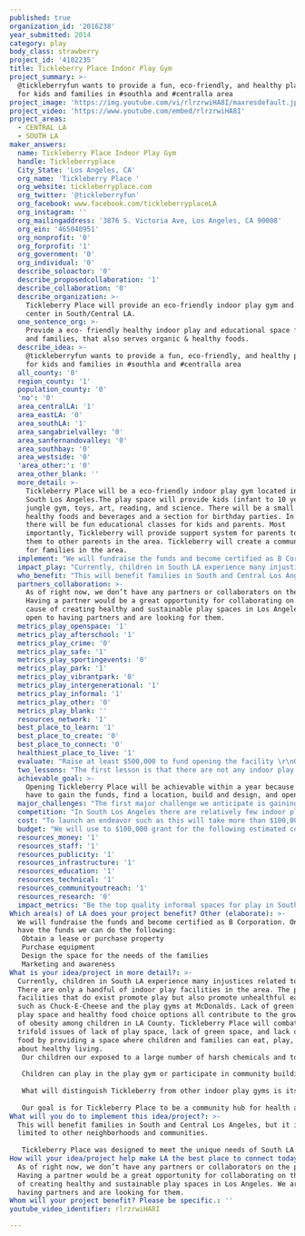 ```yaml
---
published: true
organization_id: '2016238'
year_submitted: 2014
category: play
body_class: strawberry
project_id: '4102235'
title: Tickleberry Place Indoor Play Gym
project_summary: >-
  @tickleberryfun wants to provide a fun, eco-friendly, and healthy play space
  for kids and families in #southla and #centralla area
project_image: 'https://img.youtube.com/vi/rlrzrwiHA8I/maxresdefault.jpg'
project_video: 'https://www.youtube.com/embed/rlrzrwiHA8I'
project_areas:
  - CENTRAL LA
  - SOUTH LA
maker_answers:
  name: Tickleberry Place Indoor Play Gym
  handle: Tickleberryplace
  City_State: 'Los Angeles, CA'
  org_name: 'Tickleberry Place '
  org_website: tickleberryplace.com
  org_twitter: '@tickleberryfun'
  org_facebook: www.facebook.com/tickleberryplaceLA
  org_instagram: ''
  org_mailingaddress: '3876 S. Victoria Ave, Los Angeles, CA 90008'
  org_ein: '465040951'
  org_nonprofit: '0'
  org_forprofit: '1'
  org_government: '0'
  org_individual: '0'
  describe_soloactor: '0'
  describe_proposedcollaboration: '1'
  describe_collaboration: '0'
  describe_organization: >-
    Tickleberry Place will provide an eco-friendly indoor play gym and community
    center in South/Central LA. 
  one_sentence_org: >-
    Provide a eco- friendly healthy indoor play and educational space for kids
    and families, that also serves organic & healthy foods. 
  describe_idea: >-
    @tickleberryfun wants to provide a fun, eco-friendly, and healthy play space
    for kids and families in #southla and #centralla area
  all_county: '0'
  region_county: '1'
  population_county: '0'
  'no': '0'
  area_centralLA: '1'
  area_eastLA: '0'
  area_southLA: '1'
  area_sangabrielvalley: '0'
  area_sanfernandovalley: '0'
  area_southbay: '0'
  area_westside: '0'
  'area_other:': '0'
  area_other_blank: ''
  more_detail: >-
    Tickleberry Place will be a eco-friendly indoor play gym located in the
    South Los Angeles.The play space will provide kids (infant to 10 years)
    jungle gym, toys, art, reading, and science. There will be a small cafe with
    healthy foods and beverages and a section for birthday parties. In addition,
    there will be fun educational classes for kids and parents. Most
    importantly, Tickleberry will provide support system for parents to connect
    them to other parents in the area. Tickleberry will create a community space
    for families in the area.
  implement: "We will fundraise the funds and become certified as B Corporation. Once we have the funds we can do the following:\r\nObtain a lease or purchase property\r\nPurchase equipment\r\nDesign the space for the needs of the families\r\nMarketing and awareness\r\n"
  impact_play: "Currently, children in South LA experience many injustices related to play. There are only a handful of indoor play facilities in the area. The play facilities that do exist promote play but also promote unhealthful eating, such as Chuck-E-Cheese and the play gyms at McDonalds. Lack of green space, play space and healthy food choice options all contribute to the growing rate of obesity among children in LA County. Tickleberry Place will combat the trifold issues of lack of play space, lack of green space, and lack of healthy food by providing a space where children and families can eat, play, and learn about healthy living. \r\nOur children our exposed to a large number of harsh chemicals and toxic materials. Tickleberry Place will be a play space made from environmentally friendly materials. In addition, Tickleberry Place will use products and methods to keep the play space toxic free. This is particularly important as about 1 in 11 children have asthma in Los Angeles. \r\n\r\nChildren can play in the play gym or participate in community building games facilitated by the Tickleberry team. When children are done playing,they can eat healthy organic produce grown in Tickleberry’s garden. Food will be healthful but also culturally relevant to the majority black and Latino residents in the neighborhood near Tickleberry.\r\n\r\nWhat will distinguish Tickleberry from other indoor play gyms is its focus on education for families. Through a partnership with educational organizations, Tickleberry will offer classes, workshops, and events for parents on topics such as gardening, healthy eating, sustainable living, and healthy child development. \r\n\r\nOur goal is for Tickleberry Place to be a community hub for health and wellness. With a local space that caters toward fun and well being, Tickleberry Place will help make LA the best place to learn in 2050. \r\n\r\n"
  who_benefit: "This will benefit families in South and Central Los Angeles, but it is not limited to other neighborhoods and communities.\r\n\r\nTickleberry Place was designed to meet the unique needs of South LA. Historically, South LA has experienced violence, lack of access to safe play spaces to children, limited access to healthy foods. This limits opportunities for children to play and for parents to connect in a public space about values such as healthy living for families. Tickleberry caters to this demographic of Black and Latino families with children ages 6 months to 10 years old.  Tickleberry begins in South LA as it is the highest need region for issues of food access and play space. However, the location of Tickleberry makes it accessible to the greater Los Angeles’ Community. Tickleberry welcomes participation from families across the city. Eventually, it is the goal of the founders to expand Tickleberry into other regions of the city, so that families will not have to travel far for safe, environmentally friendly, healthful play spaces for children. "
  partners_collaboration: >-
    As of right now, we don’t have any partners or collaborators on the project.
    Having a partner would be a great opportunity for collaborating on this
    cause of creating healthy and sustainable play spaces in Los Angeles. We are
    open to having partners and are looking for them. 
  metrics_play_openspace: '1'
  metrics_play_afterschool: '1'
  metrics_play_crime: '0'
  metrics_play_safe: '1'
  metrics_play_sportingevents: '0'
  metrics_play_park: '1'
  metrics_play_vibrantpark: '0'
  metrics_play_intergenerational: '1'
  metrics_play_informal: '1'
  metrics_play_other: '0'
  metrics_play_blank: ''
  resources_network: '1'
  best_place_to_learn: '1'
  best_place_to_create: '0'
  best_place_to_connect: '0'
  healthiest_place_to_live: '1'
  evaluate: "Raise at least $500,000 to fund opening the facility \r\nGain 100,000 followers and supporters in the community (government, customers)\r\nObtain facility location with parking in the South/Central Los Angeles area that is within ¼ mile of the residents and is easily accessible for residents within 2 mile radius\r\nMeet the requirements for Leadership in Energy & Environmental Design (LEED) Green building Certification\r\nOpen doors in Spring 2015\r\nBecome certified as a B-corporation. \r\n"
  two_lessons: "The first lesson is that there are not any indoor play spaces in the South and Central Los Angeles Area. Because of the lack of indoor play for the families, we have to travel outside of the area to obtain it. \r\n\r\nThe second lesson is that the South and Central Los angeles neighborhoods are considered food deserts with not many places to buy healthy organic foods or many business that provide healthy, eco-friendly, and sustainable services. \r\n\r\nHaving a background in User Experience, improving people’s experiences and making things easier, created the idea for Tickleberry Place. Tickleberry Place will provide a solution to these lessons by creating a fun indoor place for families that also provides a healthy and environmental alternative. \r\n"
  achievable_goal: >-
    Opening Tickleberry Place will be achievable within a year because we simply
    have to gain the funds, find a location, build and design, and open doors. 
  major_challenges: "The first major challenge we anticipate is gaining enough capital/funding to finish the project in the time frame. With the challenge of gaining the capital we need, it pushes back when we can start to provide this experience for families. \r\n\r\nThe second major challenges to anticipate is finding the perfect location to meet our needs of having at least 4000 sq ft, accessible from the public transportation, and has plenty of parking space.   \r\n\r\nWe would like to obtain a space that is in south LA but accessible to the 10 and 101 freeways so that families from the greater Los Angeles area can easily access Tickleberry Place. \r\n\r\nThis items affect our customer experience and can make it a challenge for them, if these requirements are not met. The space needs to be easily accessible, therefore creating a seamless experience. \r\n"
  competition: "In South Los Angeles there are relatively few indoor play gyms. The most prominent indoor play spaces are the areas at the Fox Hills Mall and Baldwin Hills Malls. The advantage they have is that they are accessible and free. However, they do not provide access for babies and small children, and do not provide opportunities for play. Additionally, they are located next to food courts, promoting unhealthy eating. \r\n\r\nThere are a few places in other neighborhoods and cities that provide indoor play for kids. However, we are unique because will be accessible to the public on weekends, provide healthy organic food options, eco-friendly, and serve as a community hub for families. A Magical Forest is a indoor play gym located in Culver City that provides a similar experience experience, where they have toys made of natural materials. However, like most indoor play gyms in the Los Angeles Area, they are closed on the weekends for private birthday parties. This creates a struggle for parents to take their kids to a open play space on the weekends. As most Los Angeles parents and children have work and school during the week, and are looking for activities during the weekend. Tickleberry Place will be open on the weekends by having a large enough space with a room for private parties, in addition to the open play area. \r\n\r\nThere are a number of Indoor play gyms in the Los Angeles area that strive to be the best at providing family entertainment for profit. Tickleberry Place is about being the best for Los Angeles by providing a space of fun, health, sustainability, and community. We will be committed to solving social and environmental problems as a Certified B-Corporation. \r\n"
  cost: "To launch an endeavor such as this will take more than $100,000. However, $100,000 is significant seed capital to procure a location for one year and to outfit that location with a few eco-friendly play apparatuses, plus cost for marketing and fee for becoming a certified B-Corporation. \r\nWe estimate that the total cost will be about $600,000 for building and design, play equipment, kitchen equipment, website development, marketing, building lease (or purchase), employees (pay and training), plus administration costs. To obtain the rest of the funds, we are working on a crowdfunding video campaign, a couple of fundraising events, applying for additional grants, and investor opportunities. "
  budget: "We will use to $100,000 grant for the following estimated costs:\r\n\r\nBrand Building and Advertising:\r\nSocial Media Management ($500 monthly)\r\nT-shirts ($2,000)\r\nWebsite design, development, and management ($3,000)\r\nShort film illustration videos ($1,000)\r\n\r\nFundraising:\r\nFundraising events ($4,000)\r\nCrowdfunding Video ($1,000)\r\n\r\nBuilding:\r\nLease ($4,000-$6,000 monthly, until doors open)\r\nBuilding/Architecture Design ($30,000)\r\nFacility Equipment ($15,000)\r\n\r\nOther:\r\nB-Corporation certification fee ($500)\r\nAdmin/Miscellaneous cost ($5,000)\r\n1-2 Part-Time employees ($7,000)\r\n"
  resources_money: '1'
  resources_staff: '1'
  resources_publicity: '1'
  resources_infrastructure: '1'
  resources_education: '1'
  resources_technical: '1'
  resources_communityoutreach: '1'
  resources_research: '0'
  impact_metrics: "Be the top quality informal spaces for play in South and Central Los Angeles being accessible for open play to the public during the week and on weekends\r\n\r\nBe considered a safe and healthy place for kids and families to play by having staff available and managing the facility at all times. As a indoor place, it is easier to watch over children.\r\n\r\nProvide local residents after school programs, workshops, and actives, for learning about environment, science, art, and healthy eating. "
Which area(s) of LA does your project benefit? Other (elaborate): >-
  We will fundraise the funds and become certified as B Corporation. Once we
  have the funds we can do the following:
   Obtain a lease or purchase property
   Purchase equipment
   Design the space for the needs of the families
   Marketing and awareness
What is your idea/project in more detail?: >-
  Currently, children in South LA experience many injustices related to play.
  There are only a handful of indoor play facilities in the area. The play
  facilities that do exist promote play but also promote unhealthful eating,
  such as Chuck-E-Cheese and the play gyms at McDonalds. Lack of green space,
  play space and healthy food choice options all contribute to the growing rate
  of obesity among children in LA County. Tickleberry Place will combat the
  trifold issues of lack of play space, lack of green space, and lack of healthy
  food by providing a space where children and families can eat, play, and learn
  about healthy living. 
   Our children our exposed to a large number of harsh chemicals and toxic materials. Tickleberry Place will be a play space made from environmentally friendly materials. In addition, Tickleberry Place will use products and methods to keep the play space toxic free. This is particularly important as about 1 in 11 children have asthma in Los Angeles. 
   
   Children can play in the play gym or participate in community building games facilitated by the Tickleberry team. When children are done playing,they can eat healthy organic produce grown in Tickleberry’s garden. Food will be healthful but also culturally relevant to the majority black and Latino residents in the neighborhood near Tickleberry.
   
   What will distinguish Tickleberry from other indoor play gyms is its focus on education for families. Through a partnership with educational organizations, Tickleberry will offer classes, workshops, and events for parents on topics such as gardening, healthy eating, sustainable living, and healthy child development. 
   
   Our goal is for Tickleberry Place to be a community hub for health and wellness. With a local space that caters toward fun and well being, Tickleberry Place will help make LA the best place to learn in 2050.
What will you do to implement this idea/project?: >-
  This will benefit families in South and Central Los Angeles, but it is not
  limited to other neighborhoods and communities.
   
   Tickleberry Place was designed to meet the unique needs of South LA. Historically, South LA has experienced violence, lack of access to safe play spaces to children, limited access to healthy foods. This limits opportunities for children to play and for parents to connect in a public space about values such as healthy living for families. Tickleberry caters to this demographic of Black and Latino families with children ages 6 months to 10 years old. Tickleberry begins in South LA as it is the highest need region for issues of food access and play space. However, the location of Tickleberry makes it accessible to the greater Los Angeles’ Community. Tickleberry welcomes participation from families across the city. Eventually, it is the goal of the founders to expand Tickleberry into other regions of the city, so that families will not have to travel far for safe, environmentally friendly, healthful play spaces for children.
How will your idea/project help make LA the best place to connect today? In LA2050?: >-
  As of right now, we don’t have any partners or collaborators on the project.
  Having a partner would be a great opportunity for collaborating on this cause
  of creating healthy and sustainable play spaces in Los Angeles. We are open to
  having partners and are looking for them.
Whom will your project benefit? Please be specific.: ''
youtube_video_identifier: rlrzrwiHA8I

---
```


